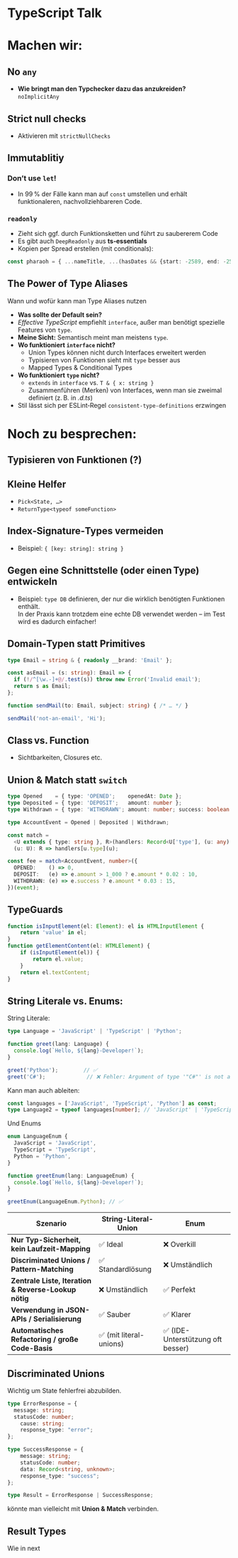 # TypeScript Talk

# Machen wir:

## No `any`
- **Wie bringt man den Typchecker dazu das anzukreiden?**  
  `noImplicitAny`

## Strict null checks
- Aktivieren mit `strictNullChecks`

## Immutablitiy

### Don’t use `let`!
- In 99 % der Fälle kann man auf `const` umstellen und erhält funktionaleren, nachvollziehbareren Code.

### `readonly`
- Zieht sich ggf. durch Funktionsketten und führt zu saubererem Code
- Es gibt auch `DeepReadonly` aus **ts‑essentials**
- Kopien per Spread erstellen (mit conditionals):

```ts
const pharaoh = { ...nameTitle, ...(hasDates && {start: -2589, end: -2566})};
```

## The Power of Type Aliases

Wann und wofür kann man Type Aliases nutzen

- **Was sollte der Default sein?**
- *Effective TypeScript* empfiehlt `interface`, außer man benötigt spezielle Features von `type`.
- **Meine Sicht:** Semantisch meint man meistens `type`.
- **Wo funktioniert `interface` nicht?**
  - Union Types können nicht durch Interfaces erweitert werden
  - Typisieren von Funktionen sieht mit `type` besser aus
  - Mapped Types & Conditional Types
- **Wo funktioniert `type` nicht?**
  - `extends` in `interface` vs. `T & { x: string }`
  - Zusammenführen (Merken) von Interfaces, wenn man sie zweimal definiert (z. B. in *.d.ts*)
- Stil lässt sich per ESLint‑Regel `consistent-type-definitions` erzwingen



# Noch zu besprechen:

## Typisieren von Funktionen (?)

## Kleine Helfer
- `Pick<State, …>`
- `ReturnType<typeof someFunction>`

## Index‑Signature‑Types vermeiden
- Beispiel: `{ [key: string]: string }`

## Gegen eine Schnittstelle (oder einen Type) entwickeln
- Beispiel: `type DB` definieren, der nur die wirklich benötigten Funktionen enthält.  
  In der Praxis kann trotzdem eine echte DB verwendet werden – im Test wird es dadurch einfacher!

## Domain‑Typen statt Primitives

```ts
type Email = string & { readonly __brand: 'Email' };

const asEmail = (s: string): Email => {
  if (!/^[\w.-]+@/.test(s)) throw new Error('Invalid email');
  return s as Email;
};

function sendMail(to: Email, subject: string) { /* … */ }

sendMail('not-an-email', 'Hi');
```

## Class vs. Function
- Sichtbarkeiten, Closures etc.

## Union & Match statt `switch`

```ts
type Opened    = { type: 'OPENED';    openedAt: Date };
type Deposited = { type: 'DEPOSIT';   amount: number };
type Withdrawn = { type: 'WITHDRAWN'; amount: number; success: boolean };

type AccountEvent = Opened | Deposited | Withdrawn;

const match =
  <U extends { type: string }, R>(handlers: Record<U['type'], (u: any) => R>) =>
  (u: U): R => handlers[u.type](u);

const fee = match<AccountEvent, number>({
  OPENED:    () => 0,
  DEPOSIT:   (e) => e.amount > 1_000 ? e.amount * 0.02 : 10,
  WITHDRAWN: (e) => e.success ? e.amount * 0.03 : 15,
})(event);
```

## TypeGuards

```ts
function isInputElement(el: Element): el is HTMLInputElement {
	return 'value' in el;
}
function getElementContent(el: HTMLElement) {
	if (isInputElement(el)) {
		return el.value;
	}
	return el.textContent;
}
```

## String Literale vs. Enums:

String Literale:

```ts
type Language = 'JavaScript' | 'TypeScript' | 'Python';

function greet(lang: Language) {
  console.log(`Hello, ${lang}-Developer!`);
}

greet('Python');        // ✅
greet('C#');             // ❌ Fehler: Argument of type '"C#"' is not assignable to parameter of type 'Language'.
```

Kann man auch ableiten:

```ts
const languages = ['JavaScript', 'TypeScript', 'Python'] as const;
type Language2 = typeof languages[number]; // 'JavaScript' | 'TypeScript' | 'Python'
```

Und Enums
```ts
enum LanguageEnum {
  JavaScript = 'JavaScript',
  TypeScript = 'TypeScript',
  Python = 'Python',
}

function greetEnum(lang: LanguageEnum) {
  console.log(`Hello, ${lang}-Developer!`);
}

greetEnum(LanguageEnum.Python); // ✅
```

| Szenario                                             | String-Literal-Union         | Enum                             |
|------------------------------------------------------|-------------------------------|----------------------------------|
| **Nur Typ-Sicherheit, kein Laufzeit-Mapping**        | ✅ Ideal                      | ❌ Overkill                      |
| **Discriminated Unions / Pattern-Matching**          | ✅ Standardlösung             | ❌ Umständlich                   |
| **Zentrale Liste, Iteration & Reverse-Lookup nötig** | ❌ Umständlich                | ✅ Perfekt                       |
| **Verwendung in JSON-APIs / Serialisierung**         | ✅ Sauber                     | ✅ Klarer                        |
| **Automatisches Refactoring / große Code-Basis**     | ✅ (mit literal-unions)       | ✅ (IDE-Unterstützung oft besser) |

## Discriminated Unions

Wichtig um State fehlerfrei abzubilden.

```ts
type ErrorResponse = {
  message: string;
  statusCode: number;
    cause: string;
    response_type: "error";  
};

type SuccessResponse = {
    message: string;
    statusCode: number;
    data: Record<string, unknown>;
    response_type: "success";  
};

type Result = ErrorResponse | SuccessResponse;
```

könnte man vielleicht mit __Union & Match__ verbinden.


## Result Types

Wie in next
